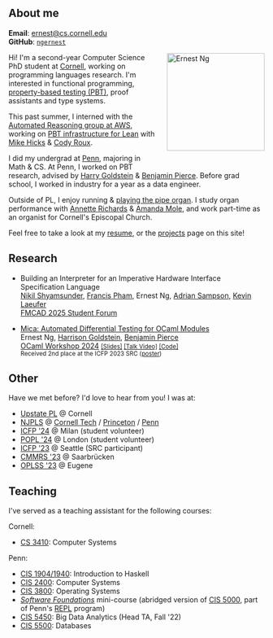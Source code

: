 ## About me
**Email**: [ernest@cs.cornell.edu](mailto:ernest@cs.cornell.edu)  
**GitHub**: [`ngernest`](https://github.com/ngernest)         

<img src="/images/new_headshot.jpg" alt="Ernest Ng" align="right" style="width:20vw; height:auto; max-width:75%; max-height: 75%; margin-left: 20px; margin-bottom: 30px"/> 

Hi! I'm a second-year Computer Science PhD student at [Cornell](https://www.cs.cornell.edu), working on programming languages research.
I'm interested in functional programming, [property-based testing (PBT)](https://www.seas.upenn.edu/~cis5520/current/lectures/soln/05-quickcheck/QuickCheck.html), proof assistants and type systems. 

This past summer, I interned with the [Automated Reasoning group at AWS](https://www.amazon.science/research-areas/automated-reasoning), working on [PBT infrastructure for Lean](https://github.com/ngernest/chamelean) with [Mike Hicks](https://mhicks.me) & [Cody Roux](https://www.kleene.church). 

I did my undergrad at [Penn](https://www.cis.upenn.edu/), majoring in Math & CS. At Penn, I worked on PBT research, advised by [Harry Goldstein](https://harrisongoldste.in) & [Benjamin Pierce](https://www.cis.upenn.edu/~bcpierce/). Before grad school, I worked in industry for a year as a data engineer. 

Outside of PL, I enjoy running & [playing the pipe organ](https://www.youtube.com/watch?v=KyzOiJ5OZbo). 
I study organ performance with [Annette Richards](https://music.cornell.edu/annette-richards) & [Amanda Mole](https://www.amandamole.com), and work part-time as an organist for Cornell's Episcopal Church.

Feel free to take a look at my [resume](./pdfs/resume.pdf), or the [projects](./projects) page on this site! 

## Research
- Building an Interpreter for an Imperative Hardware Interface Specification Language                              
[Nikil Shyamsunder](https://nikilshyamsunder.com), [Francis Pham](https://fpham0701.github.io), Ernest Ng, [Adrian Sampson](https://www.cs.cornell.edu/~asampson/), [Kevin Laeufer](https://kevinlaeufer.com)           
[FMCAD 2025 Student Forum](https://fmcad.org/FMCAD25/student_forum/)

- [Mica: Automated Differential Testing for OCaml Modules](./pdfs/ocaml24_mica.pdf)      
Ernest Ng, [Harrison Goldstein](https://harrisongoldste.in), [Benjamin Pierce](https://www.cis.upenn.edu/~bcpierce/)       
[OCaml Workshop 2024](https://icfp24.sigplan.org/home/ocaml-2024#About) <small>[[Slides]](/pdfs/mica_ocaml24_slides.pdf) [[Talk Video]](https://www.youtube.com/watch?v=dQFjZI19Jd8) [[Code]](https://github.com/ngernest/mica)</small>             
<small>Received 2nd place at the ICFP 2023 SRC ([poster](/pdfs/mica_icfp23src_poster.pdf))</small>

## Other
Have we met before? I'd love to hear from you! I was at:
- [Upstate PL](https://www.cs.cornell.edu/upstate-pl/) @ Cornell
- [NJPLS](https://njpls.org) @ [Cornell Tech](https://njpls.org/dec2024.html) / [Princeton](https://njpls.org/nov2023.html) / [Penn](https://njpls.org/may2023.html)
- [ICFP '24](https://icfp24.sigplan.org) @ Milan (student volunteer)
- [POPL '24](https://popl24.sigplan.org) @ London (student volunteer)
- [ICFP '23](https://icfp23.sigplan.org) @ Seattle (SRC participant)
- [CMMRS '23](https://cmmrs2023.mpi-sws.org) @ Saarbrücken
- [OPLSS '23](https://www.cs.uoregon.edu/research/summerschool/summer23/index.php) @ Eugene

## Teaching
I've served as a teaching assistant for the following courses:

Cornell:
- [CS 3410](https://www.cs.cornell.edu/courses/cs3410/2025fa/): Computer Systems 
  
Penn: 
- [CIS 1904/1940](https://www.seas.upenn.edu/~cis1940/spring23/): Introduction to Haskell 
- [CIS 2400](https://www.seas.upenn.edu/~cis2400/current/): Computer Systems
- [CIS 3800](https://www.seas.upenn.edu/~cis3800/23fa/): Operating Systems
- [*Software Foundations*](https://softwarefoundations.cis.upenn.edu) mini-course (abridged version of [CIS 5000](https://www.seas.upenn.edu/~cis5000/current/index.html), part of Penn's [REPL](https://penn-repl.github.io) program)
- [CIS 5450](https://sites.google.com/seas.upenn.edu/cis545-22f): Big Data Analytics (Head TA, Fall '22)
- [CIS 5500](https://online.seas.upenn.edu/courses/cis-550-database-information-systems/): Databases
